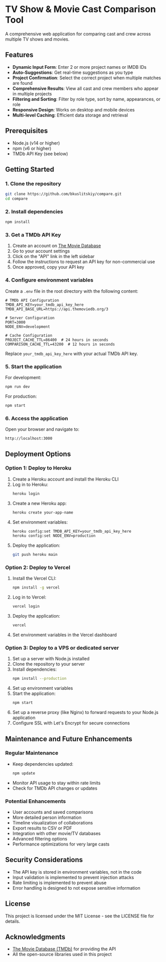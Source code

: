 # TV Show & Movie Cast Comparison Tool

A comprehensive web application for comparing cast and crew across multiple TV shows and movies.

## Features

- **Dynamic Input Form**: Enter 2 or more project names or IMDB IDs
- **Auto-Suggestions**: Get real-time suggestions as you type
- **Project Confirmation**: Select the correct project when multiple matches are found
- **Comprehensive Results**: View all cast and crew members who appear in multiple projects
- **Filtering and Sorting**: Filter by role type, sort by name, appearances, or role
- **Responsive Design**: Works on desktop and mobile devices
- **Multi-level Caching**: Efficient data storage and retrieval

## Prerequisites

- Node.js (v14 or higher)
- npm (v6 or higher)
- TMDb API Key (see below)

## Getting Started

### 1. Clone the repository

```bash
git clone https://github.com/bkuslitskiy/compare.git
cd compare
```

### 2. Install dependencies

```bash
npm install
```

### 3. Get a TMDb API Key

1. Create an account on [The Movie Database](https://www.themoviedb.org/)
2. Go to your account settings
3. Click on the "API" link in the left sidebar
4. Follow the instructions to request an API key for non-commercial use
5. Once approved, copy your API key

### 4. Configure environment variables

Create a `.env` file in the root directory with the following content:

```
# TMDb API Configuration
TMDB_API_KEY=your_tmdb_api_key_here
TMDB_API_BASE_URL=https://api.themoviedb.org/3

# Server Configuration
PORT=3000
NODE_ENV=development

# Cache Configuration
PROJECT_CACHE_TTL=86400  # 24 hours in seconds
COMPARISON_CACHE_TTL=43200  # 12 hours in seconds
```

Replace `your_tmdb_api_key_here` with your actual TMDb API key.

### 5. Start the application

For development:

```bash
npm run dev
```

For production:

```bash
npm start
```

### 6. Access the application

Open your browser and navigate to:

```
http://localhost:3000
```

## Deployment Options

### Option 1: Deploy to Heroku

1. Create a Heroku account and install the Heroku CLI
2. Log in to Heroku:
   ```bash
   heroku login
   ```
3. Create a new Heroku app:
   ```bash
   heroku create your-app-name
   ```
4. Set environment variables:
   ```bash
   heroku config:set TMDB_API_KEY=your_tmdb_api_key_here
   heroku config:set NODE_ENV=production
   ```
5. Deploy the application:
   ```bash
   git push heroku main
   ```

### Option 2: Deploy to Vercel

1. Install the Vercel CLI:
   ```bash
   npm install -g vercel
   ```
2. Log in to Vercel:
   ```bash
   vercel login
   ```
3. Deploy the application:
   ```bash
   vercel
   ```
4. Set environment variables in the Vercel dashboard

### Option 3: Deploy to a VPS or dedicated server

1. Set up a server with Node.js installed
2. Clone the repository to your server
3. Install dependencies:
   ```bash
   npm install --production
   ```
4. Set up environment variables
5. Start the application:
   ```bash
   npm start
   ```
6. Set up a reverse proxy (like Nginx) to forward requests to your Node.js application
7. Configure SSL with Let's Encrypt for secure connections

## Maintenance and Future Enhancements

### Regular Maintenance

- Keep dependencies updated:
  ```bash
  npm update
  ```
- Monitor API usage to stay within rate limits
- Check for TMDb API changes or updates

### Potential Enhancements

- User accounts and saved comparisons
- More detailed person information
- Timeline visualization of collaborations
- Export results to CSV or PDF
- Integration with other movie/TV databases
- Advanced filtering options
- Performance optimizations for very large casts

## Security Considerations

- The API key is stored in environment variables, not in the code
- Input validation is implemented to prevent injection attacks
- Rate limiting is implemented to prevent abuse
- Error handling is designed to not expose sensitive information

## License

This project is licensed under the MIT License - see the LICENSE file for details.

## Acknowledgments

- [The Movie Database (TMDb)](https://www.themoviedb.org/) for providing the API
- All the open-source libraries used in this project
